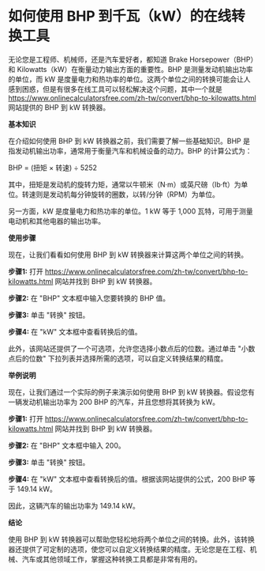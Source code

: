 如何使用 BHP 到千瓦（kW）的在线转换工具
=======================

无论您是工程师、机械师，还是汽车爱好者，都知道 Brake Horsepower（BHP）和 Kilowatts（kW）在衡量动力输出方面的重要性。BHP 是测量发动机输出功率的单位，而 kW 是度量电力和热功率的单位。这两个单位之间的转换可能会让人感到困惑，但是有很多在线工具可以轻松解决这个问题，其中一个就是 <https://www.onlinecalculatorsfree.com/zh-tw/convert/bhp-to-kilowatts.html> 网站提供的 BHP 到 kW 转换器。

**基本知识**

在介绍如何使用 BHP 到 kW 转换器之前，我们需要了解一些基础知识。BHP 是指发动机输出功率，通常用于衡量汽车和机械设备的动力。BHP 的计算公式为：

BHP = (扭矩 × 转速) ÷ 5252

其中，扭矩是发动机的旋转力矩，通常以牛顿米（N·m）或英尺磅（lb·ft）为单位。转速则是发动机每分钟旋转的圈数，以转/分钟（RPM）为单位。

另一方面，kW 是度量电力和热功率的单位。1 kW 等于 1,000 瓦特，可用于测量电动机和其他电器的输出功率。

**使用步骤**

现在，让我们看看如何使用 BHP 到 kW 转换器来计算这两个单位之间的转换。

**步骤1:** 打开 <https://www.onlinecalculatorsfree.com/zh-tw/convert/bhp-to-kilowatts.html> 网站并找到 BHP 到 kW 转换器。

**步骤2:** 在 "BHP" 文本框中输入您要转换的 BHP 值。

**步骤3:** 单击 "转换" 按钮。

**步骤4:** 在 "kW" 文本框中查看转换后的值。

此外，该网站还提供了一个可选项，允许您选择小数点后的位数。通过单击 "小数点后的位数" 下拉列表并选择所需的选项，可以自定义转换结果的精度。

**举例说明**

现在，让我们通过一个实际的例子来演示如何使用 BHP 到 kW 转换器。假设您有一辆发动机输出功率为 200 BHP 的汽车，并且您想将其转换为 kW。

**步骤1:** 打开 <https://www.onlinecalculatorsfree.com/zh-tw/convert/bhp-to-kilowatts.html> 网站并找到 BHP 到 kW 转换器。

**步骤2:** 在 "BHP" 文本框中输入 200。

**步骤3:** 单击 "转换" 按钮。

**步骤4:** 在 "kW" 文本框中查看转换后的值。根据该网站提供的公式，200 BHP 等于 149.14 kW。

因此，这辆汽车的输出功率为 149.14 kW。

**结论**

使用 BHP 到 kW 转换器可以帮助您轻松地将两个单位之间的转换。此外，该转换器还提供了可定制的选项，使您可以自定义转换结果的精度。无论您是在工程、机械、汽车或其他领域工作，掌握这种转换工具都是非常有用的。